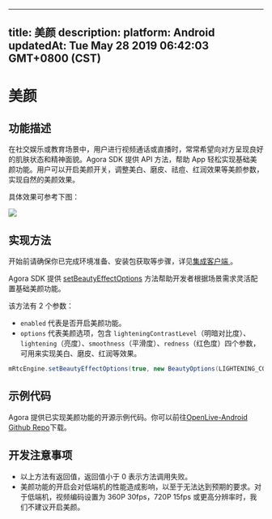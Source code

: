 
---
title: 美颜
description: 
platform: Android
updatedAt: Tue May 28 2019 06:42:03 GMT+0800 (CST)
---
# 美颜
## 功能描述

在社交娱乐或教育场景中，用户进行视频通话或直播时，常常希望向对方呈现良好的肌肤状态和精神面貌。Agora SDK 提供 API 方法，帮助 App 轻松实现基础美颜功能。用户可以开启美颜开关，调整美白、磨皮、祛痘、红润效果等美颜参数，实现自然的美颜效果。

具体效果可参考下图：

![](https://web-cdn.agora.io/docs-files/1553753110307)

## 实现方法
开始前请确保你已完成环境准备、安装包获取等步骤，详见[集成客户端 ](../../cn/Video/android_video.md)。

Agora SDK 提供 [setBeautyEffectOptions](https://docs.agora.io/cn/Video/API%20Reference/java/v2.4/classio_1_1agora_1_1rtc_1_1_rtc_engine.html#aa9327de4fb0c29f840b1e68ca2e83fc6) 方法帮助开发者根据场景需求灵活配置基础美颜功能。

该方法有 2 个参数：

* `enabled` 代表是否开启美颜功能。
* `options` 代表美颜选项，包含 `lighteningContrastLevel`（明暗对比度）、`lightening`（亮度）、`smoothness`（平滑度）、`redness`（红色度）四个参数，可用来实现美白、磨皮、红润等效果。

```java
mRtcEngine.setBeautyEffectOptions(true, new BeautyOptions(LIGHTENING_CONTRAST_NORMAL, 0.5F, 0.5F, 0.5F));
```

## 示例代码

Agora 提供已实现美颜功能的开源示例代码。你可以前往[OpenLive-Android Github Repo](https://github.com/AgoraIO/Basic-Video-Broadcasting/tree/master/OpenLive-Android)下载。

## 开发注意事项

- 以上方法有返回值，返回值小于 0 表示方法调用失败。
- 美颜功能的开启会对低端机的性能造成影响，以至于无法达到预期的要求。对于低端机，视频编码设置为 360P 30fps，720P 15fps 或更高分辨率时，我们不建议开启美颜。
